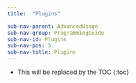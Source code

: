 ```yaml
---
title:  "Plugins"

sub-nav-parent: AdvancedUsage
sub-nav-group: ProgrammingGuide
sub-nav-id: Plugins
sub-nav-pos: 3
sub-nav-title: Plugins
---
```


* This will be replaced by the TOC
{:toc}
